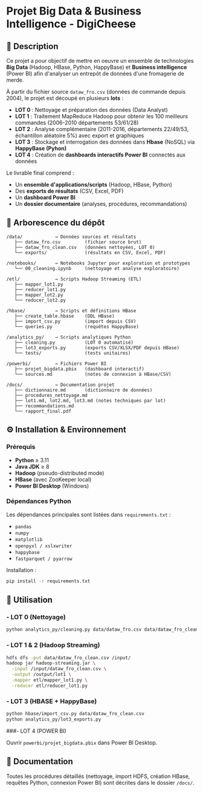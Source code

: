 # Projet Big Data & Business Intelligence - DigiCheese

## 📌 Description
Ce projet a pour objectif de mettre en oeuvre un ensemble de technologies **Big Data** (Hadoop, HBase, Python, HappyBase) et **Business intelligence** (Power BI) afin d'analyser un entrepôt de données d'une fromagerie de merde.

À partir du fichier source `dataw_fro.csv` (données de commande depuis 2004), le projet est découpé en plusieurs **lots** :

- **LOT 0** : Nettoyage et préparation des données (Data Analyst)
- **LOT 1** : Traitement MapReduce Hadoop pour obtenir les 100 meilleurs commandes (2006-2010 départements 53/61/28)
- **LOT 2** : Analyse complémentaire (2011-2016, départements 22/49/53, échantillon aléatoire 5%) avec export et graphiques
- **LOT 3** : Stockage et interrogation des données dans **Hbase** (NoSQL) via **HappyBase (Pyhon)**
- **LOT 4** : Création de **dashboards interactifs Power BI** connectés aux données

Le livrable final comprend : 

- Un **ensemble d'applications/scripts** (Hadoop, HBase, Python)
- Des **exports de résultats** (CSV, Excel, PDF)
- Un **dashboard Power BI**
- Un **dossier documentaire** (analyses, procédures, recommandations)

## 📂 Arborescence du dépôt

```
/data/            → Données sources et résultats
   ├── dataw_fro.csv         (fichier source brut)
   ├── dataw_fro_clean.csv   (données nettoyées, LOT 0)
   └── exports/              (résultats en CSV, Excel, PDF)

/notebooks/       → Notebooks Jupyter pour exploration et prototypes
   └── 00_cleaning.ipynb     (nettoyage et analyse exploratoire)

/etl/             → Scripts Hadoop Streaming (ETL)
   ├── mapper_lot1.py
   ├── reducer_lot1.py
   ├── mapper_lot2.py
   └── reducer_lot2.py

/hbase/           → Scripts et définitions HBase
   ├── create_table.hbase    (DDL HBase)
   ├── import_csv.py         (import depuis CSV)
   └── queries.py            (requêtes HappyBase)

/analytics_py/    → Scripts analytiques Python
   ├── cleaning.py           (LOT 0 automatisé)
   ├── lot3_exports.py       (exports CSV/XLSX/PDF depuis HBase)
   └── tests/                (tests unitaires)

/powerbi/         → Fichiers Power BI
   ├── projet_bigdata.pbix   (dashboard interactif)
   └── sources.md            (notes de connexion à HBase/CSV)

/docs/            → Documentation projet
   ├── dictionnaire.md       (dictionnaire de données)
   ├── procedures_nettoyage.md
   ├── lot1.md, lot2.md, lot3.md (notes techniques par lot)
   ├── recommandations.md
   └── rapport_final.pdf
```

## ⚙️ Installation & Environnement 

### Prérequis

- **Python** ≥ 3.11
- **Java JDK** ≥ 8
- **Hadoop** (pseudo-distributed mode)
- **HBase** (avec ZooKeeper local)
- **Power BI Desktop** (Windows)

### Dépendances Python

Les dépendances principales sont listées dans `requirements.txt` :

- `pandas`
- `numpy`
- `matplotlib`
- `openpyxl / xslxwriter`
- `happybase`
- `fastparquet / pyarrow`

Installation :

```bash
pip install -r requirements.txt
```

## 🚀 Utilisation

### - LOT 0 (Nettoyage)

```bash
python analytics_py/cleaning.py data/dataw_fro.csv data/dataw_fro_clean.csv
```


### - LOT 1 & 2 (Hadoop Streaming)

```bash
hdfs dfs -put data/dataw_fro_clean.csv /input/
hadoop jar hadoop-streaming.jar \
  -input /input/dataw_fro_clean.csv \
  -output /output/lot1 \
  -mapper etl/mapper_lot1.py \
  -reducer etl/reducer_lot1.py
```

### - LOT 3 (HBASE + HappyBase)

```bash
python hbase/import_csv.py data/dataw_fro_clean.csv
python analytics_py/lot3_exports.py
```

###- LOT 4 (POWER BI)

Ouvrir `powerbi/projet_bigdata.pbix` dans Power BI Desktop.

## 🧾 Documentation

Toutes les procédures détaillés (nettoyage, import HDFS, création HBase, requêtes Python, connexion Power BI) sont décrites dans le dossier `/docs/`.
